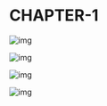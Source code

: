 # **CHAPTER-1**

![img](https://i.imghippo.com/files/jPpl4558gxM.jpg)

![img](https://i.imghippo.com/files/ID3372ECM.jpg)

![img](https://i.imghippo.com/files/Dl4833h.jpg)

![img]()
